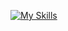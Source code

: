 [![My Skills](https://skillicons.dev/icons?i=terraform,azure,git&perline=4)](https://skillicons.dev)